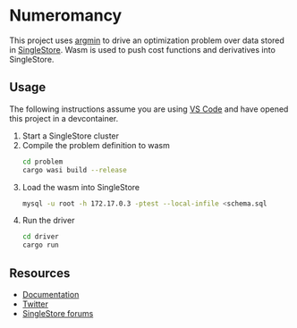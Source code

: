 # Numeromancy
This project uses [argmin][argmin] to drive an optimization problem over data stored in [SingleStore][singlestore]. Wasm is used to push cost functions and derivatives into SingleStore.

## Usage

The following instructions assume you are using [VS Code][vscode] and have opened this project in a devcontainer.

1. Start a SingleStore cluster
2. Compile the problem definition to wasm
   ```bash
   cd problem
   cargo wasi build --release
   ```
3. Load the wasm into SingleStore
   ```bash
   mysql -u root -h 172.17.0.3 -ptest --local-infile <schema.sql
   ```
4. Run the driver
   ```bash
   cd driver
   cargo run
   ```

## Resources

* [Documentation](https://docs.singlestore.com)
* [Twitter](https://twitter.com/SingleStoreDevs)
* [SingleStore forums](https://www.singlestore.com/forum)

[argmin]: https://docs.rs/argmin
[vscode]: https://code.visualstudio.com/
[singlestore]: https://www.singlestore.com/